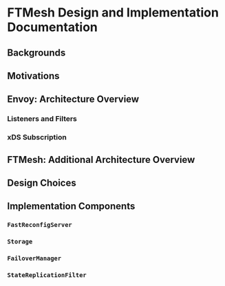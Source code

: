 # FTMesh Design and Implementation Documentation

## Backgrounds


## Motivations


## Envoy: Architecture Overview

### Listeners and Filters


### xDS Subscription


### 


## FTMesh: Additional Architecture Overview


## Design Choices


## Implementation Components

### `FastReconfigServer`


### `Storage`


### `FailoverManager`


### `StateReplicationFilter`